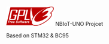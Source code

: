 ![GPL V3.0 LICENSE](https://raw.githubusercontent.com/zcg127/NBIoT-UNO/master/IMG/gplv3-127x51.png)
NBIoT-UNO Projcet

Based on STM32 & BC95 
